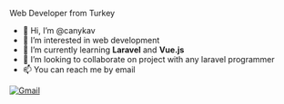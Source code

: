 Web Developer from Turkey

- 👋 Hi, I’m @canykav
- 👀 I’m interested in web development
- 🌱 I’m currently learning **Laravel** and **Vue.js**
- 💞️ I’m looking to collaborate on project with any laravel programmer
- 📫 You can reach me by email

<a href="mailto:canyigitkav@gmail.com"><img alt="Gmail" src="https://img.shields.io/badge/Gmail-D14836?style=for-the-badge&logo=gmail&logoColor=white" /></a>
